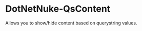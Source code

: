 DotNetNuke-QsContent
====================

Allows you to show/hide content based on querystring values.
